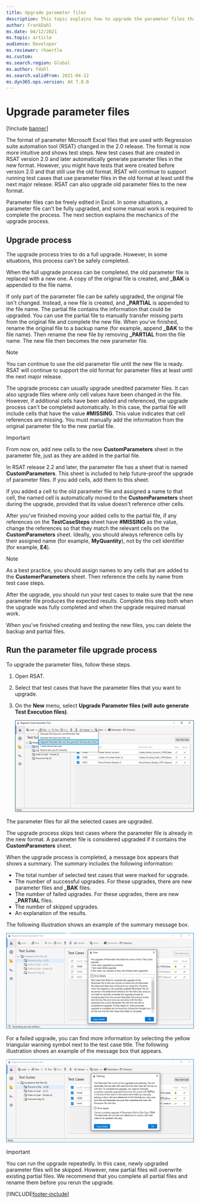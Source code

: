 ```yaml
---
title: Upgrade parameter files
description: This topic explains how to upgrade the parameter files that are used with Regression suite automation tool (RSAT).
author: FrankDahl
ms.date: 04/12/2021
ms.topic: article
audience: Developer
ms.reviewer: rhaertle
ms.custom:
ms.search.region: Global
ms.author: fdahl
ms.search.validFrom: 2021-04-12
ms.dyn365.ops.version: AX 7.0.0
---
```


# Upgrade parameter files

[!include [banner](../../includes/banner.md)]

The format of parameter Microsoft Excel files that are used with Regression suite automation tool (RSAT) changed in the 2.0 release. The format is now more intuitive and shows test steps. New test cases that are created in RSAT version 2.0 and later automatically generate parameter files in the new format. However, you might have tests that were created before version 2.0 and that still use the old format. RSAT will continue to support running test cases that use parameter files in the old format at least until the next major release. RSAT can also upgrade old parameter files to the new format.

Parameter files can be freely edited in Excel. In some situations, a parameter file can't be fully upgraded, and some manual work is required to complete the process. The next section explains the mechanics of the upgrade process.

## Upgrade process

The upgrade process tries to do a full upgrade. However, in some situations, this process can't be safely completed.

When the full upgrade process can be completed, the old parameter file is replaced with a new one. A copy of the original file is created, and **\_BAK** is appended to the file name.

If only part of the parameter file can be safely upgraded, the original file isn't changed. Instead, a new file is created, and **\_PARTIAL** is appended to the file name. The partial file contains the information that could be upgraded. You can use the partial file to manually transfer missing parts from the original file and complete the new file. When you've finished, rename the original file to a backup name (for example, append **\_BAK** to the file name). Then rename the new file by removing **\_PARTIAL** from the file name. The new file then becomes the new parameter file.

> [!NOTE]
> You can continue to use the old parameter file until the new file is ready. RSAT will continue to support the old format for parameter files at least until the next major release.

The upgrade process can usually upgrade unedited parameter files. It can also upgrade files where only cell values have been changed in the file. However, if additional cells have been added and referenced, the upgrade process can't be completed automatically. In this case, the partial file will include cells that have the value **\#MISSING**. This value indicates that cell references are missing. You must manually add the information from the original parameter file to the new partial file.

> [!IMPORTANT]
> From now on, add new cells to the new **CustomParameters** sheet in the parameter file, just as they are added in the partial file.

In RSAT release 2.2 and later, the parameter file has a sheet that is named **CustomParameters**. This sheet is included to help future-proof the upgrade of parameter files. If you add cells, add them to this sheet.

If you added a cell to the old parameter file and assigned a name to that cell, the named cell is automatically moved to the **CustomParameters** sheet during the upgrade, provided that its value doesn't reference other cells.

After you've finished moving your added cells to the partial file, if any references on the **TestCaseSteps** sheet have **\#MISSING** as the value, change the references so that they match the relevant cells on the **CustomParameters** sheet. Ideally, you should always reference cells by their assigned name (for example, **MyQuantity**), not by the cell identifier (for example, **E4**).

> [!NOTE]
> As a best practice, you should assign names to any cells that are added to the **CustomerParameters** sheet. Then reference the cells by name from test case steps.

After the upgrade, you should run your test cases to make sure that the new parameter file produces the expected results. Complete this step both when the upgrade was fully completed and when the upgrade required manual work.

When you've finished creating and testing the new files, you can delete the backup and partial files.

## Run the parameter file upgrade process

To upgrade the parameter files, follow these steps.

1. Open RSAT.
2. Select that test cases that have the parameter files that you want to upgrade.
3. On the **New** menu, select **Upgrade Parameter files (will auto generate Test Execution files)**.

    ![Upgrade Parameter files (will auto generate Test Execution files) command on the New menu.](media/new_dropdown_menu.png)

The parameter files for all the selected cases are upgraded.

The upgrade process skips test cases where the parameter file is already in the new format. A parameter file is considered upgraded if it contains the **CustomParameters** sheet.

When the upgrade process is completed, a message box appears that shows a summary. The summary includes the following information:

+ The total number of selected test cases that were marked for upgrade.
+ The number of successful upgrades. For these upgrades, there are new parameter files and **\_BAK** files.
+ The number of failed upgrades. For these upgrades, there are new **\_PARTIAL** files.
+ The number of skipped upgrades.
+ An explanation of the results.

The following illustration shows an example of the summary message box.

![Summary message box.](media/upgrade_summary.png)

For a failed upgrade, you can find more information by selecting the yellow triangular warning symbol next to the test case title. The following illustration shows an example of the message box that appears.

![Warning message box for a failed upgade.](media/upgrade_triangle_error.png)

> [!IMPORTANT]
> You can run the upgrade repeatedly. In this case, newly upgraded parameter files will be skipped. However, new partial files will overwrite existing partial files. We recommend that you complete all partial files and rename them before you rerun the upgrade.

[!INCLUDE[footer-include](../../../../includes/footer-banner.md)]
